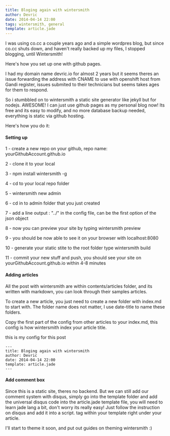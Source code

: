 ```yaml
---
title: Bloging again with wintersmith
author: Devric
date: 2014-04-14 22:00
tags: wintersmith, general
template: article.jade
---
```


I was using co.cc a couple years ago and a simple wordpres blog, but since co.cc shuts down, and haven't really backed up my files, I stopped blogging, until Wintersmith!

Here's how you set up one with github pages.


<span class="more"></span>

I had my domain name devric.io for almost 2 years but it seems theres an issue forwarding the address with CNAME to use with openshift host from Gandi register, issues submited to their technicians but seems takes ages for them to respond.

So i stumbbled on to wintersmith a static site generator like jekyll but for nodejs. AWESOME! I can just use github pages as my personal blog now! Its free and its easy to modify, and no more database backup needed, everything is static via github hosting.

Here's how you do it:

#### Setting up

1 - create a new repo on your github, repo name:  yourGithubAccount.github.io

2 - clone it to your local

3 - npm install wintersmith -g

4 - cd to your local repo folder

5 - wintersmith new admin

6 - cd in to admin folder that you just created

7 - add a line output : "../" in the config file, can be the first option of the json object

8 - now you can preview your site by typing wintersmith preview

9 - you should be now able to see it on your browser with localhost:8080

10 - generate your static stite to the root folder type wintersmith build

11 - commit your new stuff and push, you should see your site on yourGithubAccount.github.io within 4-8 minutes

#### Adding articles

All the post with wintersmith are within contents/articles folder, and its written with markdown, you can look through their samples articles.

To create a new article, you just need to create a new folder with index.md to start with. The folder name does not matter, I use date-title to name these folders.

Copy the first part of the config from other articles to your index.md, this config is how wintersmith index your article title.

this is my config for this post

```
---
title: Bloging again with wintersmith
author: Devric
date: 2014-04-14 22:00
template: article.jade
---
```


#### Add comment box

Since this is a static site, theres no backend. But we can still add our comment system with disqus, simply go into the template folder and add the universal disqus code into the article.jade template file, you will need to learn jade lang a bit, don't worry its really easy! Just follow the instruction on disqus and add it into a script. tag within your template right under your article.


I'll start to theme it soon, and put out guides on theming wintersmith :)

